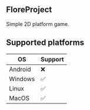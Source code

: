 ## FloreProject
Simple 2D platform game.

## Supported platforms
| OS | Support |
|----|----|
| Android | ❌ |
| Windows | ✅ |
| Linux | ✅ |
| MacOS | ✅ |
